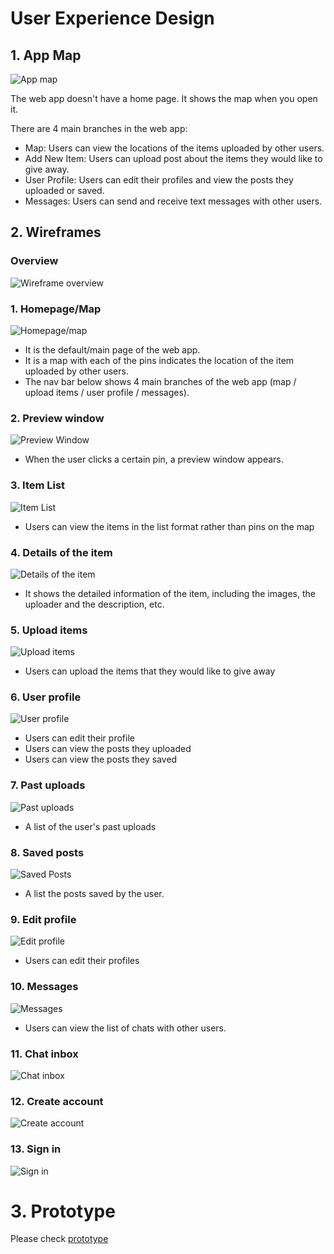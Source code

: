 # User Experience Design

## 1. App Map
![App map](ux-design/appmap/appmap.png)

The web app doesn't have a home page. It shows the map when you open it.

There are 4 main branches in the web app:
- Map: Users can view the locations of the items uploaded by other users.
- Add New Item: Users can upload post about the items they would like to give away.
- User Profile: Users can edit their profiles and view the posts they uploaded or saved.
- Messages: Users can send and receive text messages with other users.

## 2. Wireframes
### Overview
![Wireframe overview](ux-design/wireframes/wireframe.png)



### 1. Homepage/Map

![Homepage/map](ux-design/wireframes/Map.png)
- It is the default/main page of the web app.
- It is a map with each of the pins indicates the location of the item uploaded by other users.
- The nav bar below shows 4 main branches of the web app (map / upload items / user profile / messages).

### 2. Preview window
![Preview Window](ux-design/wireframes/PreviewWindow.png)
- When the user clicks a certain pin, a preview window appears.

### 3. Item List
![Item List](ux-design/wireframes/List.png)
- Users can view the items in the list format rather than pins on the map

### 4. Details of the item
![Details of the item](ux-design/wireframes/ItemDetails.png)
- It shows the detailed information of the item, including the images, the uploader and the description, etc.

### 5. Upload items
![Upload items](ux-design/wireframes/UploadItem.png)
- Users can upload the items that they would like to give away

### 6. User profile
![User profile](ux-design/wireframes/UserProfile.png)
- Users can edit their profile
- Users can view the posts they uploaded
- Users can view the posts they saved

### 7. Past uploads
![Past uploads](ux-design/wireframes/PastUploads.png)
- A list of the user's past uploads

### 8. Saved posts
![Saved Posts](ux-design/wireframes/SavedPosts.png)
- A list the posts saved by the user.

### 9. Edit profile
![Edit profile](ux-design/wireframes/EditProfile.png)
- Users can edit their profiles

### 10. Messages
![Messages](ux-design/wireframes/Messages.png)
- Users can view the list of chats with other users.

### 11. Chat inbox
![Chat inbox](ux-design/wireframes/ChatInbox.png)

### 12. Create account
![Create account](ux-design/wireframes/CreateAccount.png)
### 13. Sign in
![Sign in](ux-design/wireframes/Sign-In.png)


# 3. Prototype
Please check [prototype](ux-design/prototype/prototype.fig)
